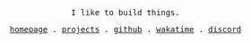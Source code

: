 <div align = "center">
    <samp>
        <p>I like to build things.</p>
        <a href = "https://theaarushgupta.com">homepage</a> .
        <a href = "https://theaarushgupta.com/projects">projects</a> .
        <a href = "https://github.com/0x44RU5H">github</a> .
        <a href = "https://wakatime.com/@0x44RU5H">wakatime</a> .
        <a href = "https://discord.com/users/795838680282693704">discord</a>
    </samp>
</div>
